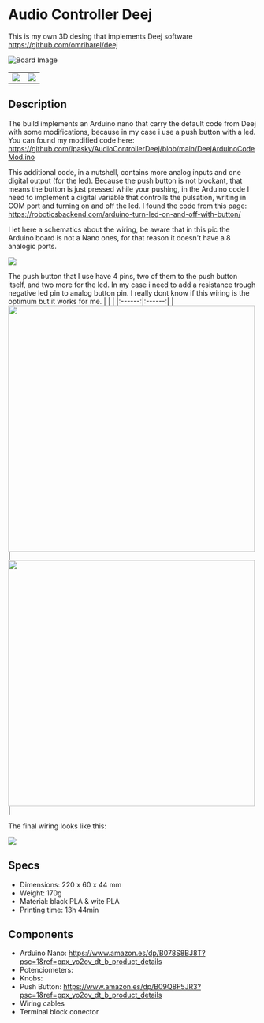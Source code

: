# Audio Controller Deej
This is my own 3D desing that implements Deej software https://github.com/omriharel/deej

![Board Image](https://github.com/Ipasky/AudioControllerDeej/blob/main/images/P03.jpg)

| | |
|:------:|:------:|
| ![](https://github.com/Ipasky/AudioControllerDeej/blob/main/images/P01.jpg) | ![](https://github.com/Ipasky/AudioControllerDeej/blob/main/images/P02.jpg) |

## Description
The build implements an Arduino nano that carry the default code from Deej with some modifications, because in my case i use a push button with a led. You can found my modified code here: https://github.com/Ipasky/AudioControllerDeej/blob/main/DeejArduinoCodeMod.ino

This additional code, in a nutshell, contains more analog inputs and one digital output (for the led). Because the push button is not blockant, that means the button is just pressed while your pushing, in the Arduino code I need to implement a digital variable that controlls the pulsation, writing in COM port and turning on and off the led. I found the code from this page: https://roboticsbackend.com/arduino-turn-led-on-and-off-with-button/


I let here a schematics about the wiring, be aware that in this pic the Arduino board is not a Nano ones, for that reason it doesn't have a 8 analogic ports.

![](https://github.com/Ipasky/AudioControllerDeej/blob/main/images/DeejArduinoScheme.jpg)

The push button that I use have 4 pins, two of them to the push button itself, and two more for the led. In my case i need to add a resistance trough negative led pin to analog button pin. I really dont know if this wiring is the optimum but it works for me.
| | |
|:------:|:------:|
| <img src="https://github.com/Ipasky/AudioControllerDeej/blob/main/images/pushbutton.jpg" width="500" > | <img src="https://github.com/Ipasky/AudioControllerDeej/blob/main/images/pushbuttonpins.jpg" width="500" > |

The final wiring looks like this:

![](https://github.com/Ipasky/AudioControllerDeej/blob/main/images/interiorwiring.jpg)


## Specs
- Dimensions: 220 x 60 x 44 mm
- Weight: 170g
- Material: black PLA & wite PLA
- Printing time: 13h 44min

## Components
- Arduino Nano: https://www.amazon.es/dp/B078S8BJ8T?psc=1&ref=ppx_yo2ov_dt_b_product_details
- Potenciometers:
- Knobs:
- Push Button: https://www.amazon.es/dp/B09Q8F5JR3?psc=1&ref=ppx_yo2ov_dt_b_product_details
- Wiring cables
- Terminal block conector
